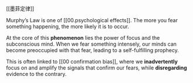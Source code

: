 [[墨菲定律]]

Murphy’s Law is one of [[00.psychological effects]]. The more you fear something happening, the more likely it is to occur. 

At the core of this **phenomenon** lies the power of focus and the subconscious mind. When we fear something intensely, our minds can become preoccupied with that fear, leading to a self-fulfilling prophecy. 

This is often linked to [[00 confirmation bias]], where we **inadvertently** focus on and amplify the signals that confirm our fears, while **disregarding** evidence to the contrary.